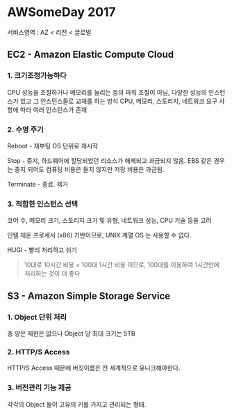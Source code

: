 # AWSomeDay 2017

서비스영역 : AZ < 리전 < 글로벌

## EC2 - Amazon Elastic Compute Cloud

### 1. 크기조정가능하다

CPU 성능을 조절하거나 메모리를 늘리는 등의 파워 조절이 아님, 다양한 성능의 인스턴스가 있고 그 인스턴스들로 교체를 하는 방식 CPU, 메모리, 스토리지, 네트워크 요구 사항에 따라 여러 인스턴스가 존재 

### 2. 수명 주기

Reboot - 재부팅 OS 단위로 재시작

Stop - 중지, 하드웨어에 할당되었던 리소스가 해제되고 과금되지 않음. EBS 같은 경우는 중지 되어도 컴퓨팅 비용은 들지 않지만 저장 비용은 과금됨.

Terminate - 종료. 제거

### 3. 적합한 인스턴스 선택

코어 수, 메모리 크기, 스토리지 크기 및 유형, 네트워크 성능, CPU 기술 등을 고려

인텔 제온 프로세서 (x86) 기반이므로, UNIX 계열 OS 는 사용할 수 없다.

HUGI - 빨리 처리하고 쉬기

> 10대로 10시간 비용 = 100대 1시간 비용 이므로, 100대를 이용하여 1시간만에 처리하는 것이 더 좋다



## S3 - Amazon Simple Storage Service

### 1. Object 단위 처리

총 양은 제한은 없으나 Object 당 최대 크기는 5TB

### 2. HTTP/S Access

HTTP/S Access 때문에 버킷이름은 전 세계적으로 유니크해야한다.

### 3. 버전관리 기능 제공

각각의 Object 들이 고유의 키를 가지고 관리되는 형태.

